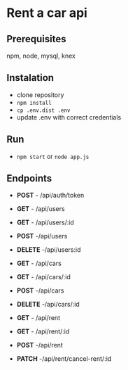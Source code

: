 # Rent a car api 

## Prerequisites
npm, node, mysql, knex

## Instalation

 - clone repository
 - `npm install`
 - `cp .env.dist .env`
 - update .env with correct credentials

## Run

 - `npm start` or `node app.js`

## Endpoints

- **POST** - /api/auth/token

- **GET** - /api/users
- **GET** - /api/users/:id
- **POST** -/api/users
- **DELETE** -/api/users:id

- **GET** - /api/cars
- **GET** - /api/cars/:id
- **POST** -/api/cars
- **DELETE** -/api/cars/:id

- **GET** - /api/rent
- **GET** - /api/rent/:id
- **POST** -/api/rent
- **PATCH** -/api/rent/cancel-rent/:id
